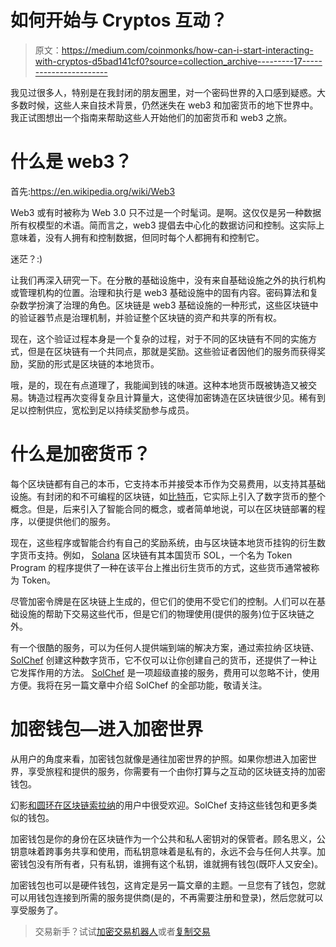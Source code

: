 # 如何开始与 Cryptos 互动？

> 原文：<https://medium.com/coinmonks/how-can-i-start-interacting-with-cryptos-d5bad141cf0?source=collection_archive---------17----------------------->

我见过很多人，特别是在我封闭的朋友圈里，对一个密码世界的入口感到疑惑。大多数时候，这些人来自技术背景，仍然迷失在 web3 和加密货币的地下世界中。我正试图想出一个指南来帮助这些人开始他们的加密货币和 web3 之旅。

# 什么是 web3？

首先:https://en.wikipedia.org/wiki/Web3

Web3 或有时被称为 Web 3.0 只不过是一个时髦词。是啊。这仅仅是另一种数据所有权模型的术语。简而言之，web3 提倡去中心化的数据访问和控制。这实际上意味着，没有人拥有和控制数据，但同时每个人都拥有和控制它。

迷茫？:)

让我们再深入研究一下。在分散的基础设施中，没有来自基础设施之外的执行机构或管理机构的位置。治理和执行是 web3 基础设施中的固有内容。密码算法和复杂数学扮演了治理的角色。区块链是 web3 基础设施的一种形式，这些区块链中的验证器节点是治理机制，并验证整个区块链的资产和共享的所有权。

现在，这个验证过程本身是一个复杂的过程，对于不同的区块链有不同的实施方式，但是在区块链有一个共同点，那就是奖励。这些验证者因他们的服务而获得奖励，奖励的形式是区块链的本地货币。

哦，是的，现在有点道理了，我能闻到钱的味道。这种本地货币既被铸造又被交易。铸造过程再次变得复杂且计算量大，这使得加密铸造在区块链很少见。稀有到足以控制供应，宽松到足以持续奖励参与成员。

# 什么是加密货币？

每个区块链都有自己的本币，它支持本币并接受本币作为交易费用，以支持其基础设施。有封闭的和不可编程的区块链，如[比特币](https://en.wikipedia.org/wiki/Bitcoin)，它实际上引入了数字货币的整个概念。但是，后来引入了智能合同的概念，或者简单地说，可以在区块链部署的程序，以便提供他们的服务。

现在，这些程序或智能合约有自己的奖励系统，由与区块链本地货币挂钩的衍生数字货币支持。例如， [Solana](https://solana.com/) 区块链有其本国货币 SOL，一个名为 Token Program 的程序提供了一种在该平台上推出衍生货币的方式，这些货币通常被称为 Token。

尽管加密令牌是在区块链上生成的，但它们的使用不受它们的控制。人们可以在基础设施的帮助下交易这些代币，但是它们的物理使用(提供的服务)位于区块链之外。

有一个很酷的服务，可以为任何人提供端到端的解决方案，通过索拉纳·区块链、 [SolChef](https://solchef.app) 创建这种数字货币，它不仅可以让你创建自己的货币，还提供了一种让它发挥作用的方法。 [SolChef](https://solchef.app) 是一项超级直接的服务，费用可以忽略不计，使用方便。我将在另一篇文章中介绍 SolChef 的全部功能，敬请关注。

# 加密钱包—进入加密世界

从用户的角度来看，加密钱包就像是通往加密世界的护照。如果你想进入加密世界，享受旅程和提供的服务，你需要有一个由你打算与之互动的区块链支持的加密钱包。

幻影[和圆环](https://phantom.app/)[在区块链](https://tor.us/)[索拉纳](https://solana.com/)的用户中很受欢迎。SolChef 支持这些钱包和更多类似的钱包。

加密钱包是你的身份在区块链作为一个公共和私人密钥对的保管者。顾名思义，公钥意味着跨事务共享和使用，而私钥意味着是私有的，永远不会与任何人共享。加密钱包没有所有者，只有私钥，谁拥有这个私钥，谁就拥有钱包(既吓人又安全)。

加密钱包也可以是硬件钱包，这肯定是另一篇文章的主题。一旦您有了钱包，您就可以用钱包连接到所需的服务提供商(是的，不再需要注册和登录)，然后您就可以享受服务了。

> 交易新手？试试[加密交易机器人](/coinmonks/crypto-trading-bot-c2ffce8acb2a)或者[复制交易](/coinmonks/top-10-crypto-copy-trading-platforms-for-beginners-d0c37c7d698c)
